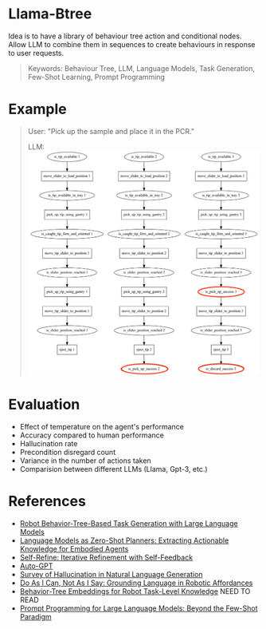# Llama-Btree

Idea is to have a library of behaviour tree action and conditional nodes. Allow LLM to combine them in sequences to create behaviours in response to user requests.

> Keywords: Behaviour Tree, LLM, Language Models, Task Generation, Few-Shot Learning, Prompt Programming

# Example
> User: "Pick up the sample and place it in the PCR."
>
> LLM: 
![](./assets/agent_actions.png)

# Evaluation
 - Effect of temperature on the agent's performance
 - Accuracy compared to human performance
 - Hallucination rate
 - Precondition disregard count
 - Variance in the number of actions taken
 - Comparision between different LLMs (Llama, Gpt-3, etc.)

# References
- [Robot Behavior-Tree-Based Task Generation with Large Language Models](https://arxiv.org/pdf/2302.12927.pdf)
- [Language Models as Zero-Shot Planners: Extracting Actionable Knowledge for Embodied Agents](https://arxiv.org/abs/2201.07207)
- [Self-Refine: Iterative Refinement with Self-Feedback](https://arxiv.org/abs/2303.17651)
- [Auto-GPT](https://github.com/Torantulino/Auto-GPT)
- [Survey of Hallucination in Natural Language Generation](https://arxiv.org/pdf/2202.03629.pdf)
- [Do As I Can, Not As I Say: Grounding Language in Robotic Affordances](https://arxiv.org/abs/2204.01691)
- [Behavior-Tree Embeddings for Robot Task-Level Knowledge](https://ieeexplore.ieee.org/document/9981774/) NEED TO READ
- [Prompt Programming for Large Language Models: Beyond the Few-Shot Paradigm](https://arxiv.org/pdf/2102.07350.pdf)

